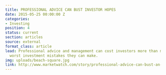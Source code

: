 ```yaml
---
title: PROFESSIONAL ADVICE CAN BUST INVESTOR HOPES
date: 2015-05-25 00:00:00 Z
categories:
- Investing
position: 4
status: current
section: articles
source: external
format_class: article
lead: Professional advice and management can cost investors more than most of the
  worst investment mistakes they can make.
img: uploads/beach-square.jpg
link: http://www.marketwatch.com/story/professional-advice-can-bust-an-investors-savings-heres-how-much-2017-03-03
---
```


